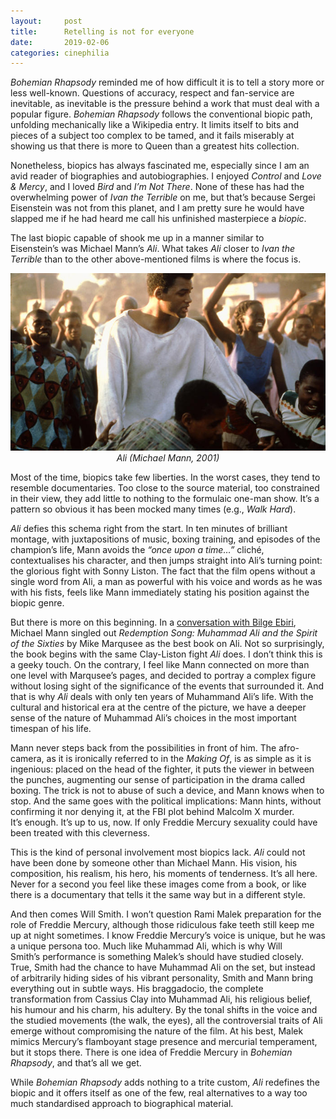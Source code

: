 ```yaml
---
layout:     post
title:      Retelling is not for everyone
date:       2019-02-06
categories: cinephilia
---
```


*Bohemian Rhapsody* reminded me of how difficult it is to tell a story more or
less well-known. Questions of accuracy, respect and fan-service are inevitable,
as inevitable is the pressure behind a work that must deal with a popular
figure. *Bohemian Rhapsody* follows the conventional biopic path, unfolding
mechanically like a Wikipedia entry. It limits itself to bits and pieces of a
subject too complex to be tamed, and it fails miserably at showing us that there
is more to Queen than a greatest hits collection.

<!--more-->

Nonetheless, biopics has always fascinated me, especially since I am an avid
reader of biographies and autobiographies. I enjoyed *Control* and *Love &
Mercy*, and I loved *Bird* and *I’m Not There*. None of these has had the
overwhelming power of *Ivan the Terrible* on me, but that’s because Sergei
Eisenstein was not from this planet, and I am pretty sure he would have slapped
me if he had heard me call his unfinished masterpiece a *biopic*.

The last biopic capable of shook me up in a manner similar to Eisenstein’s was
Michael Mann’s *Ali*. What takes *Ali* closer to *Ivan the Terrible* than to the
other above-mentioned films is where the focus is.

<p align="center">
    <img src="/media/2019-02-05-ali.jpg">
    <br>
    <em>Ali (Michael Mann, 2001)</em>
</p>

Most of the time, biopics take few liberties. In the worst cases, they tend to
resemble documentaries. Too close to the source material, too constrained in
their view, they add little to nothing to the formulaic one-man show. It’s a
pattern so obvious it has been mocked many times (e.g., *Walk Hard*).

*Ali* defies this schema right from the start. In ten minutes of brilliant
montage, with juxtapositions of music, boxing training, and episodes of the
champion’s life, Mann avoids the *“once upon a time…”* cliché, contextualises
his character, and then jumps straight into Ali’s turning point: the glorious
fight with Sonny Liston. The fact that the film opens without a single word from
Ali, a man as powerful with his voice and words as he was with his fists, feels
like Mann immediately stating his position against the biopic genre.

But there is more on this beginning. In a [conversation with Bilge
Ebiri](https://www.youtube.com/watch?v=1QtAbxh7shw "An Evening With Michael
Mann"), Michael Mann singled out *Redemption Song: Muhammad Ali and the Spirit
of the Sixties* by Mike Marqusee as the best book on Ali. Not so surprisingly,
the book begins with the same Clay-Liston fight *Ali* does. I don’t think this
is a geeky touch. On the contrary, I feel like Mann connected on more than one
level with Marqusee’s pages, and decided to portray a complex figure without
losing sight of the significance of the events that surrounded it. And that is
why *Ali* deals with only ten years of Muhammand Ali’s life. With the cultural
and historical era at the centre of the picture, we have a deeper sense of the
nature of Muhammad Ali’s choices in the most important timespan of his life.

Mann never steps back from the possibilities in front of him. The afro-camera,
as it is ironically referred to in the *Making Of*, is as simple as it is
ingenious: placed on the head of the fighter, it puts the viewer in between the
punches, augmenting our sense of participation in the drama called boxing. The
trick is not to abuse of such a device, and Mann knows when to stop. And the
same goes with the political implications: Mann hints, without confirming it nor
denying it, at the FBI plot behind Malcolm X murder. It’s enough. It’s up to us,
now. If only Freddie Mercury sexuality could have been treated with this
cleverness.

This is the kind of personal involvement most biopics lack. *Ali* could not have
been done by someone other than Michael Mann. His vision, his composition, his
realism, his hero, his moments of tenderness. It’s all here. Never for a second
you feel like these images come from a book, or like there is a documentary that
tells it the same way but in a different style.

And then comes Will Smith. I won’t question Rami Malek preparation for the role
of Freddie Mercury, although those ridiculous fake teeth still keep me up at
night sometimes. I know Freddie Mercury’s voice is unique, but he was a unique
persona too. Much like Muhammad Ali, which is why Will Smith’s performance is
something Malek’s should have studied closely. True, Smith had the chance to
have Muhammad Ali on the set, but instead of arbitrarily hiding sides of his
vibrant personality, Smith and Mann bring everything out in subtle ways. His
braggadocio, the complete transformation from Cassius Clay into Muhammad Ali,
his religious belief, his humour and his charm, his adultery. By the tonal
shifts in the voice and the studied movements (the walk, the eyes), all the
controversial traits of Ali emerge without compromising the nature of the film.
At his best, Malek mimics Mercury’s flamboyant stage presence and mercurial
temperament, but it stops there. There is one idea of Freddie Mercury in
*Bohemian Rhapsody*, and that’s all we get.

While *Bohemian Rhapsody* adds nothing to a trite custom, *Ali* redefines the
biopic and it offers itself as one of the few, real alternatives to a way too
much standardised approach to biographical material.

